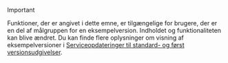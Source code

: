 > [!IMPORTANT]
> Funktioner, der er angivet i dette emne, er tilgængelige for brugere, der er en del af målgruppen for en eksempelversion. Indholdet og funktionaliteten kan blive ændret. Du kan finde flere oplysninger om visning af eksempelversioner i [Serviceopdateringer til standard- og først versionsudgivelser](https://docs.microsoft.com/en-us/dynamics365/unified-operations/fin-and-ops/get-started/public-preview-releases).
